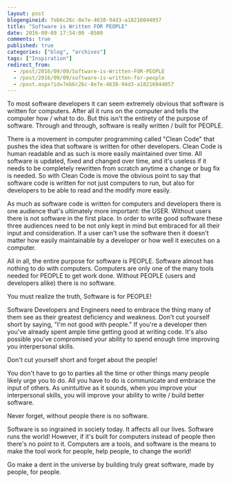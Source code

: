 ```yaml
---
layout: post
blogengineid: 7eb6c26c-8e7e-4638-94d3-a18216044057
title: "Software is Written FOR PEOPLE"
date: 2016-09-09 17:54:00 -0500
comments: true
published: true
categories: ["blog", "archives"]
tags: ["Inspiration"]
redirect_from: 
  - /post/2016/09/09/Software-is-Written-FOR-PEOPLE
  - /post/2016/09/09/software-is-written-for-people
  - /post.aspx?id=7eb6c26c-8e7e-4638-94d3-a18216044057
---
```

<!-- more -->

To most software developers it can seem extremely obvious that software is written for computers. After all it runs on the computer and tells the computer how / what to do. But this isn't the entirety of the purpose of software. Through and through, software is really written / built for PEOPLE.

There is a movement in computer programming called "Clean Code" that pushes the idea that software is written for other developers. Clean Code is human readable and as such is more easily maintained over time. All software is updated, fixed and changed over time, and it's useless if it needs to be completely rewritten from scratch anytime a change or bug fix is needed. So with Clean Code is move the obvious point to say that software code is written for not just computers to run, but also for developers to be able to read and the modify more easily.

As much as software code is written for computers and developers there is one audience that's ultimately more important: the USER. Without users there is not software in the first place. In order to write good software these three audiences need to be not only kept in mind but embraced for all their input and consideration. If a user can't use the software then it doesn't matter how easily maintainable by a developer or how well it executes on a computer.

All in all, the entire purpose for software is PEOPLE. Software almost has nothing to do with computers. Computers are only one of the many tools needed for PEOPLE to get work done. Without PEOPLE (users and developers alike) there is no software.

You must realize the truth, Software is for PEOPLE!

Software Developers and Engineers need to embrace the thing many of them see as their greatest deficiency and weakness. Don't cut yourself short by saying, "I'm not good with people." If you're a developer then you've already spent ample time getting good at writing code. It's also possible you've compromised your ability to spend enough time improving you interpersonal skills.

Don't cut yourself short and forget about the people!

You don't have to go to parties all the time or other things many people likely urge you to do. All you have to do is communicate and embrace the input of others. As unintuitive as it sounds, when you improve your interpersonal skills, you will improve your ability to write / build better software.

Never forget, without people there is no software.

Software is so ingrained in society today. It affects all our lives. Software runs the world! However, if it's built for computers instead of people then there's no point to it. Computers are a tools, and software is the means to make the tool work for people, help people, to change the world!

Go make a dent in the universe by building truly great software, made by people, for people.
